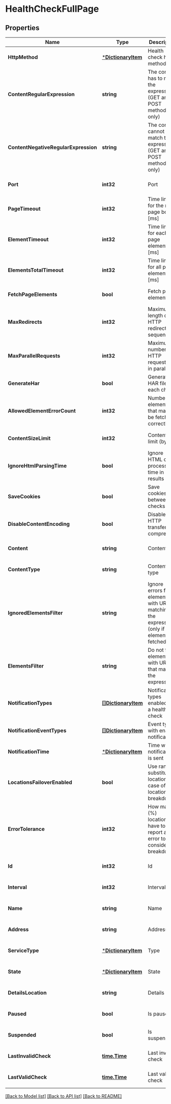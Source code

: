 # HealthCheckFullPage

## Properties
Name | Type | Description | Notes
------------ | ------------- | ------------- | -------------
**HttpMethod** | [***DictionaryItem**](DictionaryItem.md) | Health check http method type | [optional] [default to null]
**ContentRegularExpression** | **string** | The content has to match the expression (GET and POST methods only) | [optional] [default to null]
**ContentNegativeRegularExpression** | **string** | The content cannot match the expression (GET and POST methods only) | [optional] [default to null]
**Port** | **int32** | Port | [optional] [default to null]
**PageTimeout** | **int32** | Time limit for the main page body [ms] | [optional] [default to null]
**ElementTimeout** | **int32** | Time limit for each page elements [ms] | [optional] [default to null]
**ElementsTotalTimeout** | **int32** | Time limit for all page elements [ms] | [optional] [default to null]
**FetchPageElements** | **bool** | Fetch page elements | [optional] [default to null]
**MaxRedirects** | **int32** | Maximum length of HTTP redirects sequence | [optional] [default to null]
**MaxParallelRequests** | **int32** | Maximum number of HTTP requests run in parallel | [optional] [default to null]
**GenerateHar** | **bool** | Generate a HAR file for each check | [optional] [default to null]
**AllowedElementErrorCount** | **int32** | Number of elements that may not be fetched correctly | [optional] [default to null]
**ContentSizeLimit** | **int32** | Content size limit (bytes) | [optional] [default to null]
**IgnoreHtmlParsingTime** | **bool** | Ignore HTML code processing time in results | [optional] [default to null]
**SaveCookies** | **bool** | Save cookies between checks | [optional] [default to null]
**DisableContentEncoding** | **bool** | Disable HTTP transfer compression | [optional] [default to null]
**Content** | **string** | Content | [optional] [default to null]
**ContentType** | **string** | Content type | [optional] [default to null]
**IgnoredElementsFilter** | **string** | Ignore errors for elements with URLs matching the expression (only if page elements are fetched) | [optional] [default to null]
**ElementsFilter** | **string** | Do not fetch elements with URLs that match the expression | [optional] [default to null]
**NotificationTypes** | [**[]DictionaryItem**](DictionaryItem.md) | Notification types enabled for a health check | [optional] [default to null]
**NotificationEventTypes** | [**[]DictionaryItem**](DictionaryItem.md) | Event types with enabled notification | [optional] [default to null]
**NotificationTime** | [***DictionaryItem**](DictionaryItem.md) | Time when notification is sent | [optional] [default to null]
**LocationsFailoverEnabled** | **bool** | Use random substitute locations in case of location breakdown | [optional] [default to null]
**ErrorTolerance** | **int32** | How many (%) locations have to report an error to consider it a breakdown | [optional] [default to null]
**Id** | **int32** | Id | [optional] [default to null]
**Interval** | **int32** | Interval | [optional] [default to null]
**Name** | **string** | Name | [optional] [default to null]
**Address** | **string** | Address | [optional] [default to null]
**ServiceType** | [***DictionaryItem**](DictionaryItem.md) | Type | [optional] [default to null]
**State** | [***DictionaryItem**](DictionaryItem.md) | State | [optional] [default to null]
**DetailsLocation** | **string** | Details url | [optional] [default to null]
**Paused** | **bool** | Is paused | [optional] [default to null]
**Suspended** | **bool** | Is suspended | [optional] [default to null]
**LastInvalidCheck** | [**time.Time**](time.Time.md) | Last invalid check | [optional] [default to null]
**LastValidCheck** | [**time.Time**](time.Time.md) | Last valid check | [optional] [default to null]

[[Back to Model list]](../README.md#documentation-for-models) [[Back to API list]](../README.md#documentation-for-api-endpoints) [[Back to README]](../README.md)


